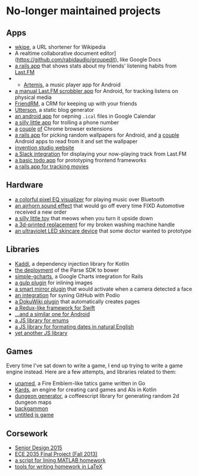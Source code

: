# No-longer maintained projects

## Apps

- [wkipe](https://github.com/rabidaudio/wkipe), a URL shortener for Wikipedia
- A realtime collaborative document editor](https://github.com/rabidaudio/groupedit), like Google Docs
- [a rails app](https://github.com/rabidaudio/lfm-age-stats) that shows stats about my friends' listening habits from [Last.FM](https://last.fm)
- - [Artemis](https://github.com/rabidaudio/artemis), a music player app for Android
- [a manual Last.FM scrobbler app](https://github.com/rabidaudio/VinylScrobbler) for Android, for tracking listens on physical media
- [FriendRM](https://github.com/rabidaudio/friendrm), a CRM for keeping up with your friends
- [Utterson](https://github.com/rabidaudio/Utterson), a static blog generator
- [an android app](https://github.com/rabidaudio/android-ical-parser) for oepning `.ical` files in Google Calendar
- [a silly little app](https://github.com/rabidaudio/tunaktrump) for trolling a phone number
- [a](https://github.com/rabidaudio/chrome-regex-extension) [couple](https://github.com/rabidaudio/chrome-imgur-open-extension) [of](https://github.com/rabidaudio/chrome-saveall-extension) Chrome browser extensions
- [a rails app](https://github.com/rabidaudio/random-image) for picking random wallpapers for Android, and [a](https://github.com/rabidaudio/wallpaper-setter) [couple](https://github.com/rabidaudio/wallpaper-setter-2) Android apps to read from it and set the wallpaper
- [invention studio website](https://github.com/rabidaudio/invention-studio-site)
- [a Slack integration](https://github.com/rabidaudio/lastfm-to-slack) for displaying your now-playing track from Last.FM
- [a basic todo app](https://github.com/rabidaudio/my-todos) for prototyping frontend frameworks
- [a rails app for tracking movies](https://github.com/rabidaudio/moviedb)

## Hardware

- [a colorful pixel EQ visualizer](https://github.com/rabidaudio/equalizer-display) for playing music over Bluetooth
- [an airhorn sound effect](https://github.com/rabidaudio/new-order) that would go off every time FIXD Automotive received a new order
- [a silly little toy](https://github.com/rabidaudio/dizzy-cat) that meows when you turn it upside down
- [a 3d-printed replacement](https://github.com/rabidaudio/washer-handle) for my broken washing machine handle
- [an ultraviolet LED skincare device](https://github.com/rabidaudio/skin-therapy) that some doctor wanted to prototype

## Libraries

- [Kaddi](https://github.com/rabidaudio/kaddi), a dependency injection library for Kotlin
- [the deployment](https://github.com/rabidaudio/bower-parse) of the Parse SDK to bower
- [simple-gcharts](https://github.com/rabidaudio/simple-gcharts), a Google Charts integration for Rails
- [a gulp plugin](https://github.com/rabidaudio/gulp-inline-image-html) for inlining images
- [a smart mirror plugin](https://github.com/rabidaudio/smart-mirror-face-detection) that would activate when a camera detected a face
- [an integration](https://github.com/rabidaudio/github-podio) for syning GitHub with Podio
- [a DokuWiki plugin](https://github.com/rabidaudio/dokuwiki-plugin-autostartpage) that automatically creates pages
- [a Redux-like framework for Swift](https://github.com/rabidaudio/SwiftRedux)
- [...and a similar one for Android](https://github.com/rabidaudio/roe)
- [a JS library for enums](https://github.com/rabidaudio/jsenum)
- [a JS library for formating dates in natural English](https://github.com/rabidaudio/natural_dates)
- [yet another JS library](https://github.com/rabidaudio/javascript-utils)

## Games

Every time I've sat down to write a game, I end up trying to write a game engine instead. Here are a few attempts, and libraries related to them:

- [unamed](https://github.com/rabidaudio/tactics), a Fire Emblem-like tatics game written in Go
- [Kards](https://github.com/rabidaudio/kards), an engine for creating card games and AIs in Kotlin
- [dungeon generator](https://github.com/rabidaudio/dungeon-generator), a coffeescript library for generating random 2d dungeon maps
- [backgammon](https://github.com/rabidaudio/backgammon)
- [untitled js game](https://github.com/rabidaudio/game1)

## Corsework

- [Senior Design 2015](https://github.com/rabidaudio/HapTechSeniorDesign)
- [ECE 2035 Final Project (Fall 2013)](https://github.com/rabidaudio/angry-monkeys)
- [a script for lining MATLAB homework](https://github.com/rabidaudio/matlabhwfix)
- [tools for writing homework in LaTeX](https://github.com/rabidaudio/latex-homework-base)
